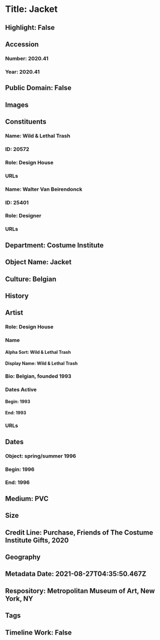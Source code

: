 # Title: Jacket
## Highlight: False
## Accession
### Number: 2020.41
### Year: 2020.41
## Public Domain: False
## Images
## Constituents
### Name: Wild &amp; Lethal Trash
### ID: 20572
### Role: Design House
### URLs
### Name: Walter Van Beirendonck
### ID: 25401
### Role: Designer
### URLs
## Department: Costume Institute
## Object Name: Jacket
## Culture: Belgian
## History
## Artist
### Role: Design House
### Name
#### Alpha Sort: Wild & Lethal Trash
#### Display Name: Wild & Lethal Trash
### Bio: Belgian, founded 1993
### Dates Active
#### Begin: 1993
#### End: 1993
### URLs
## Dates
### Object: spring/summer 1996
### Begin: 1996
### End: 1996
## Medium: PVC
## Size
## Credit Line: Purchase, Friends of The Costume Institute Gifts, 2020
## Geography
## Metadata Date: 2021-08-27T04:35:50.467Z
## Respository: Metropolitan Museum of Art, New York, NY
## Tags
## Timeline Work: False